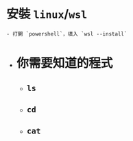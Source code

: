 # 安裝 `linux`/`wsl`
	- 打開 `powershell`，填入 `wsl --install`
- # 你需要知道的程式
	- ## `ls`
	- ## ``cd``
	- ## ``cat``